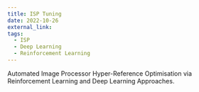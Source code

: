 ```yaml
---
title: ISP Tuning
date: 2022-10-26
external_link: 
tags:
  - ISP 
  - Deep Learning 
  - Reinforcement Learning
---
```


Automated Image Processor Hyper-Reference Optimisation via Reinforcement Learning and Deep Learning Approaches.

<!--more-->

